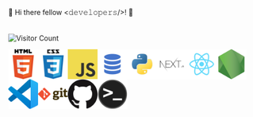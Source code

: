 
👋 Hi there fellow <𝚍𝚎𝚟𝚎𝚕𝚘𝚙𝚎𝚛𝚜/>! 👋
\
\
\
![Visitor Count](https://profile-counter.glitch.me/johnlappasjr/count.svg)


<img align="left" alt="HTML5" width="60px" src="https://raw.githubusercontent.com/github/explore/master/topics/html/html.png" />
<img align="left" alt="CSS3" width="60px" src="https://raw.githubusercontent.com/github/explore/master/topics/css/css.png" />
<img align="left" alt="JavaScript" width="60px" src="https://raw.githubusercontent.com/github/explore/master/topics/javascript/javascript.png" />
<img align="left" alt="SQL" width="60px" src="https://raw.githubusercontent.com/github/explore/master/topics/sql/sql.png" />
<img align="left" alt="Python" width="60px" src="https://raw.githubusercontent.com/github/explore/master/topics/python/python.png" />
<img align="left" alt="Next.js" width="60px" src="https://raw.githubusercontent.com/github/explore/master/topics/nextjs/nextjs.png" />
<img align="left" alt="React" width="60px" src="https://raw.githubusercontent.com/github/explore/master/topics/react/react.png" />  
<img align="left" alt="Node.js" width="60px" src="https://raw.githubusercontent.com/github/explore/master/topics/nodejs/nodejs.png" />
<img align="left" alt="Visual Studio Code" width="60px" src="https://raw.githubusercontent.com/github/explore/master/topics/visual-studio-code/visual-studio-code.png" />
<img align="left" alt="Git" width="60px" src="https://raw.githubusercontent.com/github/explore/master/topics/git/git.png" />
<img align="left" alt="GitHub" width="60px" src="https://raw.githubusercontent.com/github/explore/master/topics/github/github.png" />
<img align="left" alt="Terminal" width="60px" src="https://raw.githubusercontent.com/github/explore/master/topics/terminal/terminal.png" />

